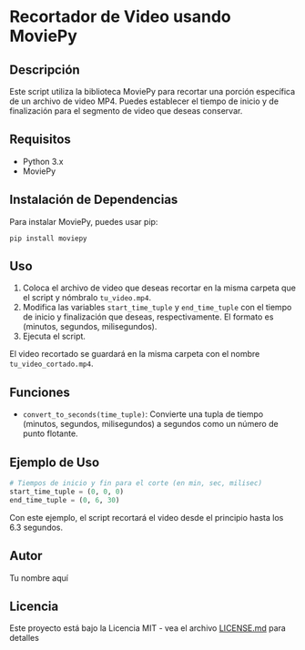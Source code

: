 # Recortador de Video usando MoviePy

## Descripción

Este script utiliza la biblioteca MoviePy para recortar una porción específica de un archivo de video MP4. Puedes establecer el tiempo de inicio y de finalización para el segmento de video que deseas conservar.

## Requisitos

- Python 3.x
- MoviePy

## Instalación de Dependencias

Para instalar MoviePy, puedes usar pip:

```
pip install moviepy
```

## Uso

1. Coloca el archivo de video que deseas recortar en la misma carpeta que el script y nómbralo `tu_video.mp4`.
2. Modifica las variables `start_time_tuple` y `end_time_tuple` con el tiempo de inicio y finalización que deseas, respectivamente. El formato es (minutos, segundos, milisegundos).
3. Ejecuta el script.

El video recortado se guardará en la misma carpeta con el nombre `tu_video_cortado.mp4`.

## Funciones

- `convert_to_seconds(time_tuple)`: Convierte una tupla de tiempo (minutos, segundos, milisegundos) a segundos como un número de punto flotante.

## Ejemplo de Uso

```python
# Tiempos de inicio y fin para el corte (en min, sec, milisec)
start_time_tuple = (0, 0, 0)
end_time_tuple = (0, 6, 30)
```

Con este ejemplo, el script recortará el video desde el principio hasta los 6.3 segundos.

## Autor

Tu nombre aquí

## Licencia

Este proyecto está bajo la Licencia MIT - vea el archivo [LICENSE.md](LICENSE.md) para detalles
